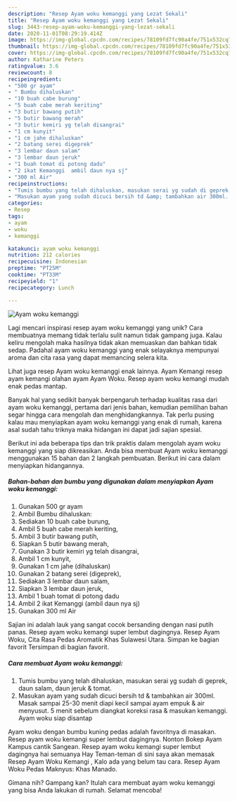 ```yaml
---
description: "Resep Ayam woku kemanggi yang Lezat Sekali"
title: "Resep Ayam woku kemanggi yang Lezat Sekali"
slug: 3443-resep-ayam-woku-kemanggi-yang-lezat-sekali
date: 2020-11-01T08:29:19.414Z
image: https://img-global.cpcdn.com/recipes/78109fd7fc90a4fe/751x532cq70/ayam-woku-kemanggi-foto-resep-utama.jpg
thumbnail: https://img-global.cpcdn.com/recipes/78109fd7fc90a4fe/751x532cq70/ayam-woku-kemanggi-foto-resep-utama.jpg
cover: https://img-global.cpcdn.com/recipes/78109fd7fc90a4fe/751x532cq70/ayam-woku-kemanggi-foto-resep-utama.jpg
author: Katharine Peters
ratingvalue: 3.6
reviewcount: 8
recipeingredient:
- "500 gr ayam"
- " Bumbu dihaluskan"
- "10 buah cabe burung"
- "5 buah cabe merah keriting"
- "3 butir bawang putih"
- "5 butir bawang merah"
- "3 butir kemiri yg telah disangrai"
- "1 cm kunyit"
- "1 cm jahe dihaluskan"
- "2 batang serei digeprek"
- "3 lembar daun salam"
- "3 lembar daun jeruk"
- "1 buah tomat di potong dadu"
- "2 ikat Kemanggi  ambil daun nya sj"
- "300 ml Air"
recipeinstructions:
- "Tumis bumbu yang telah dihaluskan, masukan serai yg sudah di geprek, daun salam, daun jeruk &amp; tomat."
- "Masukan ayam yang sudah dicuci bersih td &amp; tambahkan air 300ml. Masak sampai 25-30 menit diapi kecil sampai ayam empuk &amp; air menyusut. 5 menit sebelum diangkat koreksi rasa &amp; masukan kemanggi. Ayam woku siap disantap"
categories:
- Resep
tags:
- ayam
- woku
- kemanggi

katakunci: ayam woku kemanggi 
nutrition: 212 calories
recipecuisine: Indonesian
preptime: "PT25M"
cooktime: "PT33M"
recipeyield: "1"
recipecategory: Lunch

---
```



![Ayam woku kemanggi](https://img-global.cpcdn.com/recipes/78109fd7fc90a4fe/751x532cq70/ayam-woku-kemanggi-foto-resep-utama.jpg)

Lagi mencari inspirasi resep ayam woku kemanggi yang unik? Cara membuatnya memang tidak terlalu sulit namun tidak gampang juga. Kalau keliru mengolah maka hasilnya tidak akan memuaskan dan bahkan tidak sedap. Padahal ayam woku kemanggi yang enak selayaknya mempunyai aroma dan cita rasa yang dapat memancing selera kita.

Lihat juga resep Ayam woku kemanggi enak lainnya. Ayam Kemangi resep ayam kemangi olahan ayam Ayam Woku. Resep ayam woku kemangi mudah enak pedas mantap.

Banyak hal yang sedikit banyak berpengaruh terhadap kualitas rasa dari ayam woku kemanggi, pertama dari jenis bahan, kemudian pemilihan bahan segar hingga cara mengolah dan menghidangkannya. Tak perlu pusing kalau mau menyiapkan ayam woku kemanggi yang enak di rumah, karena asal sudah tahu triknya maka hidangan ini dapat jadi sajian spesial.


Berikut ini ada beberapa tips dan trik praktis dalam mengolah ayam woku kemanggi yang siap dikreasikan. Anda bisa membuat Ayam woku kemanggi menggunakan 15 bahan dan 2 langkah pembuatan. Berikut ini cara dalam menyiapkan hidangannya.

<!--inarticleads1-->

##### Bahan-bahan dan bumbu yang digunakan dalam menyiapkan Ayam woku kemanggi:

1. Gunakan 500 gr ayam
1. Ambil  Bumbu dihaluskan:
1. Sediakan 10 buah cabe burung,
1. Ambil 5 buah cabe merah keriting,
1. Ambil 3 butir bawang putih,
1. Siapkan 5 butir bawang merah,
1. Gunakan 3 butir kemiri yg telah disangrai,
1. Ambil 1 cm kunyit,
1. Gunakan 1 cm jahe (dihaluskan)
1. Gunakan 2 batang serei (digeprek),
1. Sediakan 3 lembar daun salam,
1. Siapkan 3 lembar daun jeruk,
1. Ambil 1 buah tomat di potong dadu
1. Ambil 2 ikat Kemanggi  (ambil daun nya sj)
1. Gunakan 300 ml Air


Sajian ini adalah lauk yang sangat cocok bersanding dengan nasi putih panas. Resep ayam woku kemangi super lembut dagingnya. Resep Ayam Woku, Cita Rasa Pedas Aromatik Khas Sulawesi Utara. Simpan ke bagian favorit Tersimpan di bagian favorit. 

<!--inarticleads2-->

##### Cara membuat Ayam woku kemanggi:

1. Tumis bumbu yang telah dihaluskan, masukan serai yg sudah di geprek, daun salam, daun jeruk &amp; tomat.
1. Masukan ayam yang sudah dicuci bersih td &amp; tambahkan air 300ml. Masak sampai 25-30 menit diapi kecil sampai ayam empuk &amp; air menyusut. 5 menit sebelum diangkat koreksi rasa &amp; masukan kemanggi. Ayam woku siap disantap


Ayam woku dengan bumbu kuning pedas adalah favoritnya di masakan. Resep ayam woku kemangi super lembut dagingnya. Nonton Bokep Ayam Kampus cantik Sangean. Resep ayam woku kemangi super lembut dagingnya hai semuanya Hay Teman-teman di sini saya akan memasak Resep Ayam Woku Kemangi , Kalo ada yang belum tau cara. Resep Ayam Woku Pedas Maknyus: Khas Manado. 

Gimana nih? Gampang kan? Itulah cara membuat ayam woku kemanggi yang bisa Anda lakukan di rumah. Selamat mencoba!
